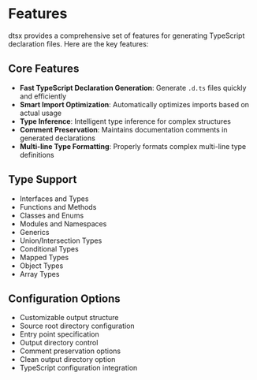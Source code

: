 # Features

dtsx provides a comprehensive set of features for generating TypeScript declaration files. Here are the key features:

## Core Features

- **Fast TypeScript Declaration Generation**: Generate `.d.ts` files quickly and efficiently
- **Smart Import Optimization**: Automatically optimizes imports based on actual usage
- **Type Inference**: Intelligent type inference for complex structures
- **Comment Preservation**: Maintains documentation comments in generated declarations
- **Multi-line Type Formatting**: Properly formats complex multi-line type definitions

## Type Support

- Interfaces and Types
- Functions and Methods
- Classes and Enums
- Modules and Namespaces
- Generics
- Union/Intersection Types
- Conditional Types
- Mapped Types
- Object Types
- Array Types

## Configuration Options

- Customizable output structure
- Source root directory configuration
- Entry point specification
- Output directory control
- Comment preservation options
- Clean output directory option
- TypeScript configuration integration
